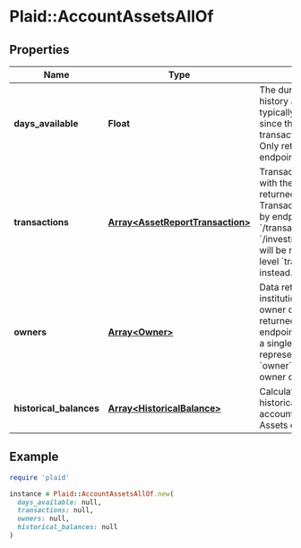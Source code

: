 # Plaid::AccountAssetsAllOf

## Properties

| Name | Type | Description | Notes |
| ---- | ---- | ----------- | ----- |
| **days_available** | **Float** | The duration of transaction history available for this Item, typically defined as the time since the date of the earliest transaction in that account. Only returned by Assets endpoints. | [optional] |
| **transactions** | [**Array&lt;AssetReportTransaction&gt;**](AssetReportTransaction.md) | Transaction history associated with the account. Only returned by Assets endpoints. Transaction history returned by endpoints such as &#x60;/transactions/get&#x60; or &#x60;/investments/transactions/get&#x60; will be returned in the top-level &#x60;transactions&#x60; field instead. | [optional] |
| **owners** | [**Array&lt;Owner&gt;**](Owner.md) | Data returned by the financial institution about the account owner or owners. Only returned by Identity or Assets endpoints. Multiple owners on a single account will be represented in the same &#x60;owner&#x60; object, not in multiple owner objects within the array. |  |
| **historical_balances** | [**Array&lt;HistoricalBalance&gt;**](HistoricalBalance.md) | Calculated data about the historical balances on the account. Only returned by Assets endpoints. | [optional] |

## Example

```ruby
require 'plaid'

instance = Plaid::AccountAssetsAllOf.new(
  days_available: null,
  transactions: null,
  owners: null,
  historical_balances: null
)
```

